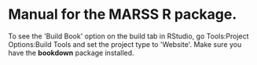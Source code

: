 # Manual for the **MARSS** R package.
 
 To see the 'Build Book' option on the build tab in RStudio, go Tools:Project Options:Build Tools and set the project type to 'Website'.  Make sure you have the **bookdown** package installed.

